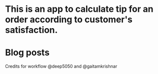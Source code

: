 # This is an app to calculate tip for an order according to customer's satisfaction.

# Blog posts
<!-- BLOG-POST-LIST:START -->
<!-- BLOG-POST-LIST:END -->

Credits for workflow @deep5050 and @gaitamkrishnar 
